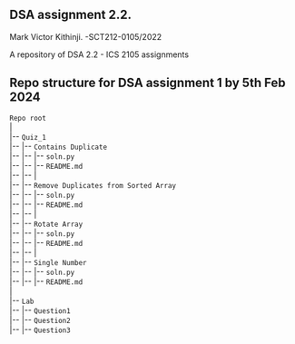 ## DSA assignment 2.2. 

Mark Victor Kithinji. 
-SCT212-0105/2022


A repository of DSA 2.2 - ICS 2105 assignments
## Repo structure for DSA assignment 1 by 5th Feb 2024

`Repo root`  
|  
|-- `Quiz_1`  
|-- |-- `Contains Duplicate`  
|-- |-- |-- `soln.py`  
|-- |-- |-- `README.md`  
|-- |-- |  
|-- |-- `Remove Duplicates from Sorted Array`  
|-- |-- |-- `soln.py`  
|-- |-- |-- `README.md`  
|-- |-- |  
|-- |-- `Rotate Array`  
|-- |-- |-- `soln.py`  
|-- |-- |-- `README.md`  
|-- |-- |  
|-- |-- `Single Number`  
|-- |-- |-- `soln.py`  
|-- |-- |-- `README.md`  
|  
|-- `Lab`  
|-- |-- `Question1`  
|-- |-- `Question2`  
|-- |-- `Question3`  
